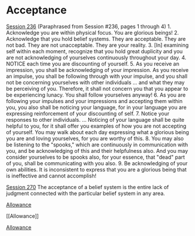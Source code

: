 # Acceptance

[Session 236](http://eliasweb.org/Session.aspx?sn=236&L=0)
(Paraphrased from Session #236, pages 1 through 4) 1. Acknowledge you are within physical focus. You are glorious beings! 2. Acknowledge that you hold belief systems. They are acceptable. They are not bad. They are not unacceptable. They are your reality. 3. [In] examining self within each moment, recognize that you hold great duplicity and you are not acknowledging of yourselves continuously throughout your day. 4. NOTICE each time you are discounting of yourself. 5. As you receive an impression, you shall be acknowledging of your impression. As you receive an impulse, you shall be following through with your impulse, and you shall not be concerning yourselves with other individuals … and what they may be perceiving of you. Therefore, it shall not concern you that you appear to be experiencing lunacy. You shall follow yourselves anyway! 6. As you are following your impulses and your impressions and accepting them within you, you also shall be noticing your language, for in your language you are expressing reinforcement of your discounting of self. 7. Notice your responses to other individuals. … Noticing of your language shall be quite helpful to you, for it shall offer you examples of how you are not accepting of yourself. You may walk about each day expressing what a glorious being you are and loving yourselves, for you are worthy of this. 8. You may also be listening to the "spooks," which are continuously in communication with you, and be acknowledging of this and their helpfulness also. And you may consider yourselves to be spooks also, for your essence, that "dead" part of you, shall be communicating with you also. 9. Be acknowledging of your own abilities. It is inconsistent to express that you are a glorious being that is ineffective and cannot accomplish!

[Session 270](http://eliasweb.org/Session.aspx?sn=270&L=0)
The acceptance of a belief system is the entire lack of judgment connected with the particular belief system in any area.

[Allowance](x-marked://open?file=/Volumes/OSCrucial/Users/a/Dropbox/Documents/Notes/Allowance.md)

[[Allowance]]

[Allowance](file:///Volumes/OSCrucial%201/Users/a/Dropbox/Documents/Acceptance.html)




